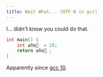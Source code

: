 ```yaml
---
title: Wait What... (UTF-8 in gcc)
---
```


I... didn't know you could do that.

```cpp
int main() {
    int año🚀  = 20;
    return año🚀 ;
}
```

Apparently since [gcc 10](https://gcc.gnu.org/bugzilla/show_bug.cgi?id=67224).
